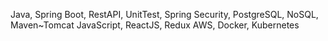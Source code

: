 Java, Spring Boot, RestAPI, UnitTest, Spring Security, PostgreSQL, NoSQL, Maven~Tomcat
JavaScript, ReactJS, Redux
AWS, Docker, Kubernetes
 
